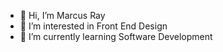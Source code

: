 - 👋 Hi, I’m Marcus Ray
- 👀 I’m interested in Front End Design
- 🌱 I’m currently learning Software Development

<!---
itsnotstarburst/itsnotstarburst is a ✨ special ✨ repository because its `README.md` (this file) appears on your GitHub profile.
You can click the Preview link to take a look at your changes.
--->
